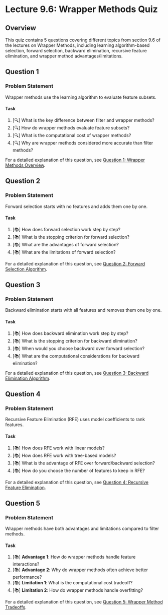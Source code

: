 # Lecture 9.6: Wrapper Methods Quiz

## Overview
This quiz contains 5 questions covering different topics from section 9.6 of the lectures on Wrapper Methods, including learning algorithm-based selection, forward selection, backward elimination, recursive feature elimination, and wrapper method advantages/limitations.

## Question 1

### Problem Statement
Wrapper methods use the learning algorithm to evaluate feature subsets.

#### Task
1. [🔍] What is the key difference between filter and wrapper methods?
2. [🔍] How do wrapper methods evaluate feature subsets?
3. [🔍] What is the computational cost of wrapper methods?
4. [🔍] Why are wrapper methods considered more accurate than filter methods?

For a detailed explanation of this question, see [Question 1: Wrapper Methods Overview](L9_6_1_explanation.md).

## Question 2

### Problem Statement
Forward selection starts with no features and adds them one by one.

#### Task
1. [📚] How does forward selection work step by step?
2. [📚] What is the stopping criterion for forward selection?
3. [📚] What are the advantages of forward selection?
4. [📚] What are the limitations of forward selection?

For a detailed explanation of this question, see [Question 2: Forward Selection Algorithm](L9_6_2_explanation.md).

## Question 3

### Problem Statement
Backward elimination starts with all features and removes them one by one.

#### Task
1. [📚] How does backward elimination work step by step?
2. [📚] What is the stopping criterion for backward elimination?
3. [📚] When would you choose backward over forward selection?
4. [📚] What are the computational considerations for backward elimination?

For a detailed explanation of this question, see [Question 3: Backward Elimination Algorithm](L9_6_3_explanation.md).

## Question 4

### Problem Statement
Recursive Feature Elimination (RFE) uses model coefficients to rank features.

#### Task
1. [📚] How does RFE work with linear models?
2. [📚] How does RFE work with tree-based models?
3. [📚] What is the advantage of RFE over forward/backward selection?
4. [📚] How do you choose the number of features to keep in RFE?

For a detailed explanation of this question, see [Question 4: Recursive Feature Elimination](L9_6_4_explanation.md).

## Question 5

### Problem Statement
Wrapper methods have both advantages and limitations compared to filter methods.

#### Task
1. [📚] **Advantage 1**: How do wrapper methods handle feature interactions?
2. [📚] **Advantage 2**: Why do wrapper methods often achieve better performance?
3. [📚] **Limitation 1**: What is the computational cost tradeoff?
4. [📚] **Limitation 2**: How do wrapper methods handle overfitting?

For a detailed explanation of this question, see [Question 5: Wrapper Method Tradeoffs](L9_6_5_explanation.md).
